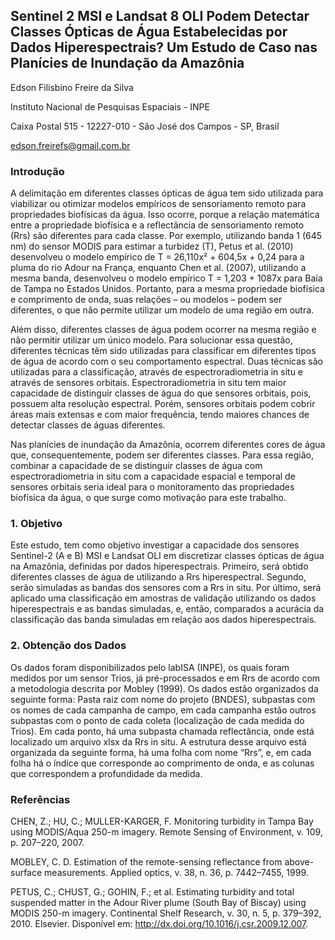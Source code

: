 ## Sentinel 2 MSI e Landsat 8 OLI Podem Detectar Classes Ópticas de Água Estabelecidas por Dados Hiperespectrais? Um Estudo de Caso nas Planícies de Inundação da Amazônia
 
Edson Filisbino Freire da Silva 
 
Instituto Nacional de Pesquisas Espaciais - INPE

Caixa Postal 515 - 12227-010 - São José dos Campos - SP, Brasil

edson.freirefs@gmail.com.br

### Introdução

A delimitação em diferentes classes ópticas de água tem sido utilizada para viabilizar ou otimizar modelos empíricos de sensoriamento remoto para propriedades biofísicas da água. Isso ocorre, porque a relação matemática entre a propriedade biofísica e a reflectância de sensoriamento remoto (Rrs) são diferentes para cada classe. Por exemplo, utilizando banda 1 (645 nm) do sensor MODIS para estimar a turbidez (T), Petus et al. (2010) desenvolveu o modelo empírico de T = 26,110x² + 604,5x + 0,24 para a pluma do rio Adour na França, enquanto Chen et al. (2007), utilizando a mesma banda, desenvolveu o modelo empírico T = 1,203 + 1087x para Baía de Tampa no Estados Unidos. Portanto, para a mesma propriedade biofísica e comprimento de onda, suas relações – ou modelos – podem ser diferentes, o que não permite utilizar um modelo de uma região em outra.

Além disso, diferentes classes de água podem ocorrer na mesma região e não permitir utilizar um único modelo. Para solucionar essa questão, diferentes técnicas têm sido utilizadas para classificar em diferentes tipos de água de acordo com o seu comportamento espectral. Duas técnicas são utilizadas para a classificação, através de espectroradiometria in situ e através de sensores orbitais. Espectroradiometria in situ tem maior capacidade de distinguir classes de água do que sensores orbitais, pois, possuem alta resolução espectral. Porém, sensores orbitais podem cobrir áreas mais extensas e com maior frequência, tendo maiores chances de detectar classes de águas diferentes.

Nas planícies de inundação da Amazônia, ocorrem diferentes cores de água que, consequentemente, podem ser diferentes classes. Para essa região, combinar a capacidade de se distinguir classes de água com espectroradiometria in situ com a capacidade espacial e temporal de sensores orbitais seria ideal para o monitoramento das propriedades biofísica da água, o que surge como motivação para este trabalho.

### 1. Objetivo

Este estudo, tem como objetivo investigar a capacidade dos sensores Sentinel-2 (A e B) MSI e Landsat OLI em discretizar classes ópticas de água na Amazônia, definidas por dados hiperespectrais. Primeiro, será obtido diferentes classes de água de utilizando a Rrs hiperespectral. Segundo, serão simuladas as bandas dos sensores com a Rrs in situ. Por último, será aplicado uma classificação em amostras de validação utilizando os dados hiperespectrais e as bandas simuladas, e, então, comparados a acurácia da classificação das banda simuladas em relação aos dados hiperespectrais.


### 2. Obtenção dos Dados

Os dados foram disponibilizados pelo labISA (INPE), os quais foram medidos por um sensor Trios, já pré-processados e em Rrs de acordo com a metodologia descrita por Mobley (1999). Os dados estão organizados da seguinte forma: Pasta raiz com nome do projeto (BNDES), subpastas com os nomes de cada campanha de campo, em cada campanha estão outros subpastas com o ponto de cada coleta (localização de cada medida do Trios). Em cada ponto, há uma subpasta chamada reflectância, onde está localizado um arquivo xlsx da Rrs in situ. A estrutura desse arquivo está organizada da seguinte forma, há uma folha com nome “Rrs”, e, em cada folha há o índice que corresponde ao comprimento de onda, e as colunas que correspondem a profundidade da medida.

### Referências

CHEN, Z.; HU, C.; MULLER-KARGER, F. Monitoring turbidity in Tampa Bay using MODIS/Aqua 250-m imagery. Remote Sensing of Environment, v. 109, p. 207–220, 2007.

MOBLEY, C. D. Estimation of the remote-sensing reflectance from above-surface measurements. Applied optics, v. 38, n. 36, p. 7442–7455, 1999.

PETUS, C.; CHUST, G.; GOHIN, F.; et al. Estimating turbidity and total suspended matter in the Adour River plume (South Bay of Biscay) using MODIS 250-m imagery. Continental Shelf Research, v. 30, n. 5, p. 379–392, 2010. Elsevier. Disponível em: <http://dx.doi.org/10.1016/j.csr.2009.12.007>.
